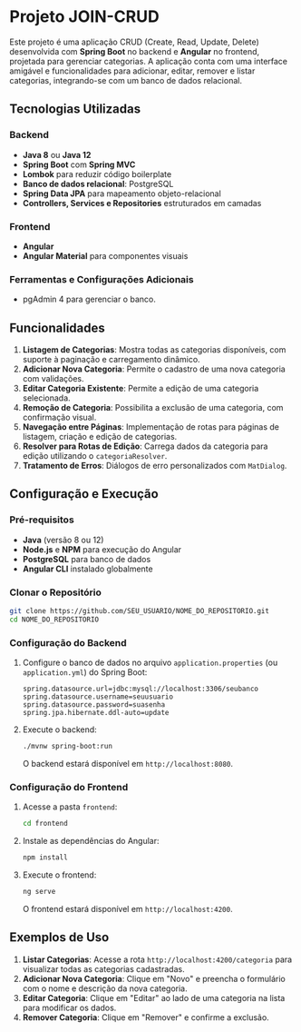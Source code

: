 # Projeto JOIN-CRUD

Este projeto é uma aplicação CRUD (Create, Read, Update, Delete) desenvolvida com **Spring Boot** no backend e **Angular** no frontend, projetada para gerenciar categorias.
A aplicação conta com uma interface amigável e funcionalidades para adicionar, editar, remover e listar categorias, integrando-se com um banco de dados relacional.

## Tecnologias Utilizadas

### Backend
- **Java 8** ou **Java 12**
- **Spring Boot** com **Spring MVC**
- **Lombok** para reduzir código boilerplate
- **Banco de dados relacional**: PostgreSQL 
- **Spring Data JPA** para mapeamento objeto-relacional
- **Controllers, Services e Repositories** estruturados em camadas

### Frontend
- **Angular**
- **Angular Material** para componentes visuais

### Ferramentas e Configurações Adicionais
- pgAdmin 4 para gerenciar o banco.

## Funcionalidades

1. **Listagem de Categorias**: Mostra todas as categorias disponíveis, com suporte à paginação e carregamento dinâmico.
2. **Adicionar Nova Categoria**: Permite o cadastro de uma nova categoria com validações.
3. **Editar Categoria Existente**: Permite a edição de uma categoria selecionada.
4. **Remoção de Categoria**: Possibilita a exclusão de uma categoria, com confirmação visual.
5. **Navegação entre Páginas**: Implementação de rotas para páginas de listagem, criação e edição de categorias.
6. **Resolver para Rotas de Edição**: Carrega dados da categoria para edição utilizando o `categoriaResolver`.
7. **Tratamento de Erros**: Diálogos de erro personalizados com `MatDialog`.

## Configuração e Execução

### Pré-requisitos
- **Java** (versão 8 ou 12)
- **Node.js** e **NPM** para execução do Angular
- **PostgreSQL** para banco de dados
- **Angular CLI** instalado globalmente

### Clonar o Repositório
```bash
git clone https://github.com/SEU_USUARIO/NOME_DO_REPOSITORIO.git
cd NOME_DO_REPOSITORIO
```

### Configuração do Backend

1. Configure o banco de dados no arquivo `application.properties` (ou `application.yml`) do Spring Boot:
   ```properties
   spring.datasource.url=jdbc:mysql://localhost:3306/seubanco
   spring.datasource.username=seuusuario
   spring.datasource.password=suasenha
   spring.jpa.hibernate.ddl-auto=update
   ```

2. Execute o backend:
   ```bash
   ./mvnw spring-boot:run
   ```
   O backend estará disponível em `http://localhost:8080`.

### Configuração do Frontend

1. Acesse a pasta `frontend`:
   ```bash
   cd frontend
   ```

2. Instale as dependências do Angular:
   ```bash
   npm install
   ```

3. Execute o frontend:
   ```bash
   ng serve
   ```
   O frontend estará disponível em `http://localhost:4200`.


## Exemplos de Uso

1. **Listar Categorias**: Acesse a rota `http://localhost:4200/categoria` para visualizar todas as categorias cadastradas.
2. **Adicionar Nova Categoria**: Clique em "Novo" e preencha o formulário com o nome e descrição da nova categoria.
3. **Editar Categoria**: Clique em "Editar" ao lado de uma categoria na lista para modificar os dados.
4. **Remover Categoria**: Clique em "Remover" e confirme a exclusão.

